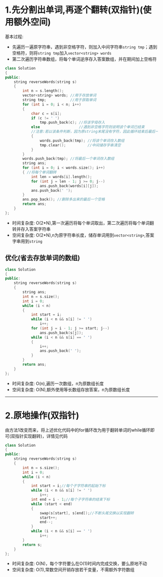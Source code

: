 # 1.先分割出单词,再逐个翻转(双指针)(使用额外空间)
基本过程:
- 先遍历一遍原字符串，遇到非空格字符，则加入中间字符串`string tmp`；遇到空格符，则将`string tmp`加入`vector<string> words`
- 第二次遍历字符串数组，将每个单词逆序存入答案数组，并在期间加上空格符
```C++ []
class Solution
{
public:
    string reverseWords(string s)
    {
        int n = s.length();
        vector<string> words; //用于存放单词
        string tmp;           //用于获取单词
        for (int i = 0; i < n; i++)
        {
            char c = s[i];
            if (c != ' ')
                tmp.push_back(c); //将该字母存入
            else                  //遇到非空格字符则说明该个单词已结束
            //注意:若以该条件判断，因为原string末尾没有字符，因此循环结束后最后一个单词没有存入数组
            {
                words.push_back(tmp); //将该个单词存入数组
                tmp.clear();          //中间储存字串清空
            }
        }
        words.push_back(tmp); //将最后一个单词存入数组
        string ans;
        for (int i = 0; i < words.size(); i++)
        { //将每个单词翻转
            int len = words[i].length();
            for (int j = len - 1; j >= 0; j--)
                ans.push_back(words[i][j]);
            ans.push_back(' ');
        }
        ans.pop_back(); //删除多出来的最后一个空格
        return ans;
    }
};
```
- 时间复杂度: O(2*N),第一次遍历将每个单词取出，第二次遍历将每个单词翻转并存入答案字符串
- 空间复杂度: O(2*N),n为原字符串长度，储存单词用到`vector<string>`,答案字串用到`string`

## 优化(省去存放单词的数组)
```C++ []
class Solution
{
public:
    string reverseWords(string s)
    {
        string ans;
        int n = s.size();
        int i = 0;
        while (i < n)
        {
            int start = i;
            while (i < n && s[i] != ' ')
                i++;
            for (int j = i - 1; j >= start; j--)
                ans.push_back(s[j]);
            while (i < n && s[i] == ' ')
            {
                i++;
                ans.push_back(' ');
            }
        }
        return ans;
    }
};
```
- 时间复杂度: O(n),遍历一次数组，n为原数组长度
- 空间复杂度: O(N),额外使用等长数组存放答案，n为原数组长度


***

# 2.原地操作(双指针)
由方法1改变而来，将上述优化代码中的for循环改为用于翻转单词的while循环即可(双指针实现翻转)，详情见代码
```C++ []
class Solution
{
public:
    string reverseWords(string s)
    {
        int n = s.size();
        int i = 0;
        while (i < n)
        {
            int start = i;//每个子字符串的起始下标
            while (i < n && s[i] != ' ')
                i++;
            int end = i - 1;//每个子字符串的结束下标
            while (start < end)
            {
                swap(s[start], s[end]);//不断头尾交换以实现翻转
                start++;
                end--;
            }
            while (i < n && s[i] == ' ')
                i++;
        }
        return s;
    }
};
```

- 时间复杂度: O(N)，每个字符要么在O(1)时间内完成交换，要么原地不动
- 空间复杂度: O(1),常数空间开销存放若干变量，不需额外字符数组
